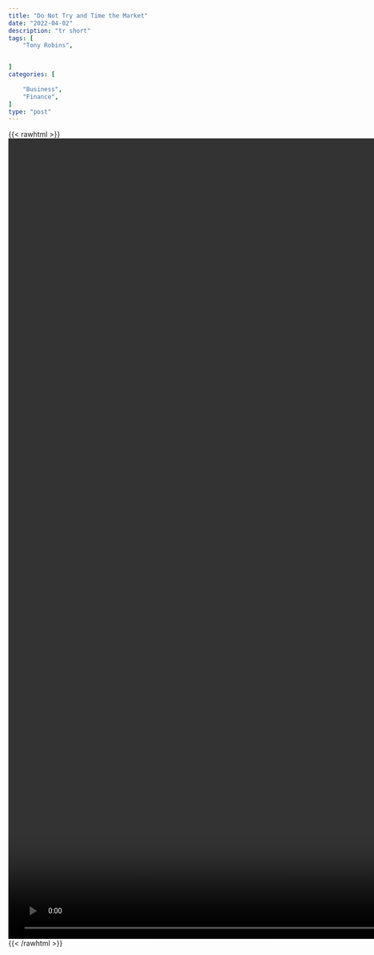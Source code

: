 ```yaml
---
title: "Do Not Try and Time the Market"
date: "2022-04-02"
description: "tr short"
tags: [
    "Tony Robins",


]
categories: [
    
    "Business",
    "Finance",
]
type: "post"
---
```

{{< rawhtml >}}
    <video style="height:40vh;width:auto" overflow="hidden" controls>
        <source src="https://clips.dev00ps.com/Tony%20Robins/TONY%20ROBBINS%20Market%20Breaks%20a%20Record%20Once%20a%20Month.mp4" type="video/mp4"> 
    </video>
{{< /rawhtml >}}